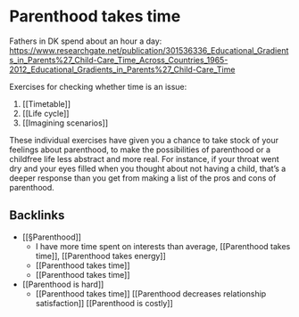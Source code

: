 # Parenthood takes time
Fathers in DK spend about an hour a day:
https://www.researchgate.net/publication/301536336_Educational_Gradients_in_Parents%27_Child-Care_Time_Across_Countries_1965-2012_Educational_Gradients_in_Parents%27_Child-Care_Time

Exercises for checking whether time is an issue:
1. [[Timetable]]
2. [[Life cycle]]
3. [[Imagining scenarios]]

These individual exercises have given you a chance to take stock of your feelings about parenthood, to make the possibilities of parenthood or a childfree life less abstract and more real. For instance, if your throat went dry and your eyes filled when you thought about not having a child, that’s a deeper response than you get from making a list of the pros and cons of parenthood.

## Backlinks
* [[§Parenthood]]
	* I have more time spent on interests than average, [[Parenthood takes time]], [[Parenthood takes energy]]
	* [[Parenthood takes time]]
	* [[Parenthood takes time]]
* [[Parenthood is hard]]
	* [[Parenthood takes time]]
[[Parenthood decreases relationship satisfaction]]
[[Parenthood is costly]]

<!-- #Life -->

<!-- {BearID:CFDD5620-067D-4431-A9CB-3B7909AA5C1E-15756-00001304298B17B4} -->
